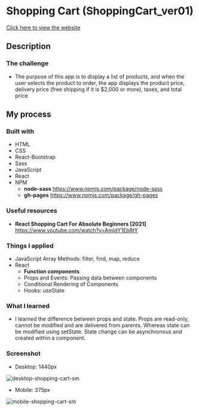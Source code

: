 # Shopping Cart (ShoppingCart_ver01)
[Click here to view the website](https://jwd-activity.github.io/shoppingCart/)

## Description
### The challenge
- The purpose of this app is to display a list of products, and when the user selects the product to order, the app displays the product price, delivery price (free shipping if it is $2,000 or more), taxes, and total price.
## My process
### Built with
- HTML
- CSS
- React-Bootstrap
- Sass
- JavaScript
- React
- NPM
  - **node-sass** https://www.npmjs.com/package/node-sass 
  - **gh-pages**  https://www.npmjs.com/package/gh-pages

### Useful resources
- **React Shopping Cart For Absolute Beginners [2021]** https://www.youtube.com/watch?v=AmIdY1Eb8tY

### Things I applied
- JavaScript Array Methods: filter, find, map, reduce
- React  
  - **Function components**
  - Props and Events: Passing data between components
  - Conditional Rendering of Components
  - Hooks: useState

### What I learned
- I learned the difference between props and state. Props are read-only, cannot be modified and are delivered from parents. Whereas state can be modified using setState. State change can be asynchronous and created within a component.

### Screenshot
- Desktop: 1440px

![desktop-shopping-cart-sm](https://user-images.githubusercontent.com/83196262/135011768-942ab83c-e6d0-4688-9618-17ed3d274233.png)


- Mobile: 375px

![mobile-shopping-cart-sm](https://user-images.githubusercontent.com/83196262/135011807-b04ba0e5-eae2-4395-92e4-973816322162.png)
